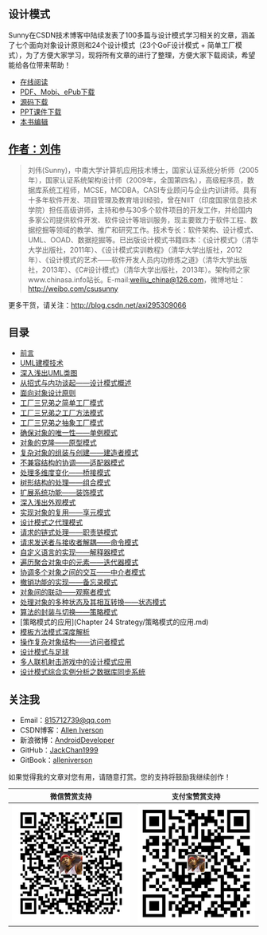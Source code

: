 ## 设计模式

Sunny在CSDN技术博客中陆续发表了100多篇与设计模式学习相关的文章，涵盖了七个面向对象设计原则和24个设计模式（23个GoF设计模式 +  简单工厂模式），为了方便大家学习，现将所有文章的进行了整理，方便大家下载阅读，希望能给各位带来帮助！

- [在线阅读](https://alleniverson.gitbooks.io/java-degisn-patterns/content)
- [PDF、Mobi、ePub下载](https://www.gitbook.com/book/alleniverson/java-degisn-patterns/details)
- [源码下载](https://github.com/JackChen1999/design-pattern-java-source-code)
- [PPT课件下载](http://www.chinasa.info/download/DP-Slides.rar)
- [本书编辑](http://blog.csdn.net/axi295309066)

## [作者：刘伟](http://blog.csdn.net/lovelion)

> 刘伟(Sunny)，中南大学计算机应用技术博士，国家认证系统分析师（2005年），国家认证系统架构设计师（2009年，全国第四名），高级程序员，数据库系统工程师，MCSE，MCDBA，CASI专业顾问与企业内训讲师。具有十多年软件开发、项目管理及教育培训经验，曾在NIIT（印度国家信息技术学院）担任高级讲师，主持和参与30多个软件项目的开发工作，并给国内多家公司提供软件开发、软件设计等培训服务，现主要致力于软件工程、数据挖掘等领域的教学、推广和研究工作。技术专长：软件架构、设计模式、UML、OOAD、数据挖掘等。已出版设计模式书籍四本：《设计模式》（清华大学出版社，2011年）、《设计模式实训教程》（清华大学出版社，2012年）、《设计模式的艺术——软件开发人员内功修炼之道》（清华大学出版社，2013年）、《C#设计模式》（清华大学出版社，2013年）。架构师之家www.chinasa.info站长。E-mail:weiliu_china@126.com，微博地址：http://weibo.com/csusunny


更多干货，请关注：http://blog.csdn.net/axi295309066

## 目录

* [前言](README.html)
* [UML建模技术](https://alleniverson.gitbooks.io/java-degisn-patterns/content/Chapter%2030%20UML/UML建模技术.md)
* [深入浅出UML类图](https://alleniverson.gitbooks.io/java-degisn-patterns/content/Chapter%2030%20UML/深入浅出UML类图.md)
* [从招式与内功谈起——设计模式概述](https://alleniverson.gitbooks.io/java-degisn-patterns/content/Chapter%2001%20Overview/从招式与内功谈起——设计模式概述.html)
* [面向对象设计原则](https://alleniverson.gitbooks.io/java-degisn-patterns/content/Chapter%2002%20Opp%20Principles/面向对象设计原则.html)
* [工厂三兄弟之简单工厂模式](https://alleniverson.gitbooks.io/java-degisn-patterns/content/Chapter%2003%20Simple%20Factory/工厂三兄弟之简单工厂模式.html)
* [工厂三兄弟之工厂方法模式](https://alleniverson.gitbooks.io/java-degisn-patterns/content/Chapter%2004%20Factory%20Method/工厂三兄弟之工厂方法模式.html)
* [工厂三兄弟之抽象工厂模式](https://alleniverson.gitbooks.io/java-degisn-patterns/content/Chapter%2005%20Abstract%20Factory/工厂三兄弟之抽象工厂模式.html)
* [确保对象的唯一性——单例模式](https://alleniverson.gitbooks.io/java-degisn-patterns/content/Chapter%2006%20Singleton/确保对象的唯一性——单例模式.html)
* [对象的克隆——原型模式](https://alleniverson.gitbooks.io/java-degisn-patterns/content/Chapter%2007%20Prototype/对象的克隆——原型模式.html)
* [复杂对象的组装与创建——建造者模式](https://alleniverson.gitbooks.io/java-degisn-patterns/content/Chapter%2008%20Builder/复杂对象的组装与创建——建造者模式.html)
* [不兼容结构的协调——适配器模式](https://alleniverson.gitbooks.io/java-degisn-patterns/content/Chapter%2009%20Adapter/不兼容结构的协调——适配器模式.html)
* [处理多维度变化——桥接模式](https://alleniverson.gitbooks.io/java-degisn-patterns/content/Chapter%2010%20Bridge/处理多维度变化——桥接模式.html)
* [树形结构的处理——组合模式](https://alleniverson.gitbooks.io/java-degisn-patterns/content/Chapter%2011%20Composite/树形结构的处理——组合模式.html)
* [扩展系统功能——装饰模式](https://alleniverson.gitbooks.io/java-degisn-patterns/content/Chapter%2012%20Decorator/扩展系统功能——装饰模式.html)
* [深入浅出外观模式](https://alleniverson.gitbooks.io/java-degisn-patterns/content/Chapter%2013%20Facade/深入浅出外观模式.html)
* [实现对象的复用——享元模式](https://alleniverson.gitbooks.io/java-degisn-patterns/content/Chapter%2014%20Flyweight/实现对象的复用——享元模式.html)
* [设计模式之代理模式](https://alleniverson.gitbooks.io/java-degisn-patterns/content/Chapter%2015%20Proxy/设计模式之代理模式.html)
* [请求的链式处理——职责链模式](https://alleniverson.gitbooks.io/java-degisn-patterns/content/Chapter%2016%20Chain%20of%20Responsibility/请求的链式处理——职责链模式.html)
* [请求发送者与接收者解耦——命令模式](https://alleniverson.gitbooks.io/java-degisn-patterns/content/Chapter%2017%20Command/请求发送者与接收者解耦——命令模式.html)
* [自定义语言的实现——解释器模式](https://alleniverson.gitbooks.io/java-degisn-patterns/content/Chapter%2018%20Interpreter/自定义语言的实现——解释器模式.html)
* [遍历聚合对象中的元素——迭代器模式](https://alleniverson.gitbooks.io/java-degisn-patterns/content/Chapter%2019%20Iterator/遍历聚合对象中的元素——迭代器模式.html)
* [协调多个对象之间的交互——中介者模式](https://alleniverson.gitbooks.io/java-degisn-patterns/content/Chapter%2020%20Mediator/协调多个对象之间的交互——中介者模式.html)
* [撤销功能的实现——备忘录模式](https://alleniverson.gitbooks.io/java-degisn-patterns/content/Chapter%2021%20Memonto/撤销功能的实现——备忘录模式.html)
* [对象间的联动——观察者模式](https://alleniverson.gitbooks.io/java-degisn-patterns/content/Chapter%2022%20Observer/对象间的联动——观察者模式.html)
* [处理对象的多种状态及其相互转换——状态模式](https://alleniverson.gitbooks.io/java-degisn-patterns/content/Chapter%2023%20State/处理对象的多种状态及其相互转换——状态模式.html)
* [算法的封装与切换——策略模式](https://alleniverson.gitbooks.io/java-degisn-patterns/content/Chapter%2024%20Strategy/算法的封装与切换——策略模式.html)
* [策略模式的应用](Chapter 24 Strategy/策略模式的应用.md)
* [模板方法模式深度解析](https://alleniverson.gitbooks.io/java-degisn-patterns/content/Chapter%2025%20Template%20Method/模板方法模式深度解析.html)
* [操作复杂对象结构——访问者模式](https://alleniverson.gitbooks.io/java-degisn-patterns/content/Chapter%2026%20Visitor/操作复杂对象结构——访问者模式.html)
* [设计模式与足球](https://alleniverson.gitbooks.io/java-degisn-patterns/content/Chapter%2027%20Football/设计模式与足球.html)
* [多人联机射击游戏中的设计模式应用](https://alleniverson.gitbooks.io/java-degisn-patterns/content/Chapter%2028%20Shooter%20Game/多人联机射击游戏中的设计模式应用.html)
* [设计模式综合实例分析之数据库同步系统](https://alleniverson.gitbooks.io/java-degisn-patterns/content/Chapter%2029%20Database/设计模式综合实例分析之数据库同步系统.html)

## 关注我

- Email：<815712739@qq.com>
- CSDN博客：[Allen Iverson](http://blog.csdn.net/axi295309066)
- 新浪微博：[AndroidDeveloper](http://weibo.com/u/1848214604?topnav=1&wvr=6&topsug=1&is_all=1)
- GitHub：[JackChan1999](https://github.com/JackChan1999)
- GitBook：[alleniverson](https://www.gitbook.com/@alleniverson)

如果觉得我的文章对您有用，请随意打赏。您的支持将鼓励我继续创作！

|                  微信赞赏支持                  |                 支付宝赞赏支持                  |
| :--------------------------------------: | :--------------------------------------: |
| <img src="assets/weixin.png" width="300" /> | <img src="assets/支付宝.jpg" width="300" /> |